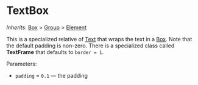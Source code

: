 # TextBox

*Inherits*: [Box](/docs/box) > [Group](/docs/group) > [Element](/docs/element)

This is a specialized relative of [Text](/docs/text) that wraps the text in a [Box](/docs/box). Note that the default padding is non-zero. There is a specialized class called **TextFrame** that defaults to `border = 1`.

Parameters:
- `padding` = `0.1` — the padding
